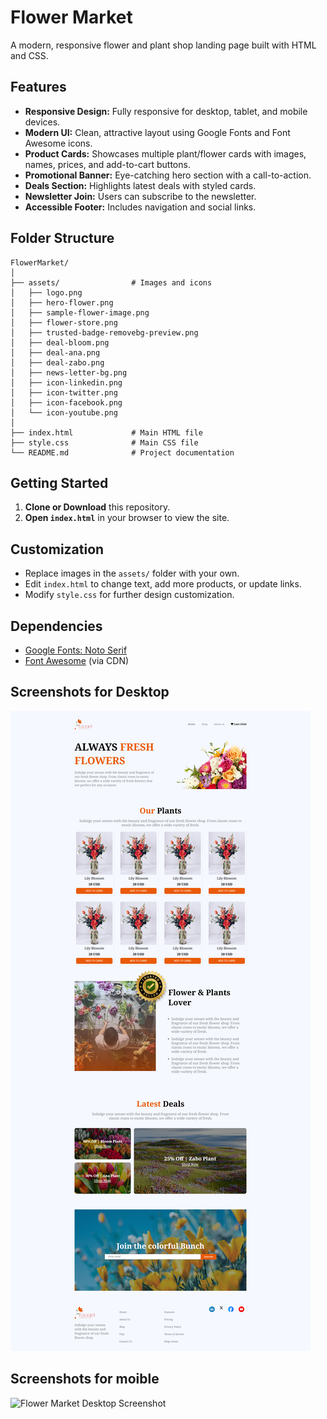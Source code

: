 # Flower Market

A modern, responsive flower and plant shop landing page built with HTML and CSS.

## Features

- **Responsive Design:** Fully responsive for desktop, tablet, and mobile devices.
- **Modern UI:** Clean, attractive layout using Google Fonts and Font Awesome icons.
- **Product Cards:** Showcases multiple plant/flower cards with images, names, prices, and add-to-cart buttons.
- **Promotional Banner:** Eye-catching hero section with a call-to-action.
- **Deals Section:** Highlights latest deals with styled cards.
- **Newsletter Join:** Users can subscribe to the newsletter.
- **Accessible Footer:** Includes navigation and social links.

## Folder Structure

```
FlowerMarket/
│
├── assets/                # Images and icons
│   ├── logo.png
│   ├── hero-flower.png
│   ├── sample-flower-image.png
│   ├── flower-store.png
│   ├── trusted-badge-removebg-preview.png
│   ├── deal-bloom.png
│   ├── deal-ana.png
│   ├── deal-zabo.png
│   ├── news-letter-bg.png
│   ├── icon-linkedin.png
│   ├── icon-twitter.png
│   ├── icon-facebook.png
│   └── icon-youtube.png
│
├── index.html             # Main HTML file
├── style.css              # Main CSS file
└── README.md              # Project documentation
```

## Getting Started

1. **Clone or Download** this repository.
2. **Open `index.html`** in your browser to view the site.

## Customization

- Replace images in the `assets/` folder with your own.
- Edit `index.html` to change text, add more products, or update links.
- Modify `style.css` for further design customization.

## Dependencies

- [Google Fonts: Noto Serif](https://fonts.google.com/specimen/Noto+Serif)
- [Font Awesome](https://fontawesome.com/) (via CDN)

## Screenshots for Desktop 

![Flower Market Desktop Screenshot](assets/screencapture-127-0-0-1-5500-index-html-2025-07-25-12_27_32.png)

##
## Screenshots for moible

![Flower Market Desktop Screenshot](assets/mobileDesign.png)

##